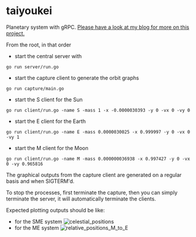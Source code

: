# taiyoukei
Planetary system with gRPC. [Please have a look at my blog for more on this project.](https://medium.com/p/32ee1bb12e45/edit)


From the root, in that order
- start the central server with 
```
go run server/run.go
```
- start the capture client to generate the orbit graphs
```
go run capture/main.go
```
- start the S client for the Sun
```
go run client/run.go -name S -mass 1 -x -0.0000030393 -y 0 -vx 0 -vy 0
```
- start the E client for the Earth
```
go run client/run.go -name E -mass 0.0000030025 -x 0.999997 -y 0 -vx 0 -vy 1
```
- start the M client for the Moon
```
go run client/run.go -name M -mass 0.000000036938 -x 0.997427 -y 0 -vx 0 -vy 0.965816
```

The graphical outputs from the capture client are generated on a regular basis and when SIGTERM'd. 

To stop the processes, first terminate the capture, then you can simply terminate the server, it will automatically terminate the clients.

Expected plotting outputs should be like:
- for the SME system
![celestial_positions](https://github.com/Gilt0/taiyoukei/assets/82427864/0c246f7d-5149-4cf7-868a-c58af28d1d3f)
- for the ME system
![relative_positions_M_to_E](https://github.com/Gilt0/taiyoukei/assets/82427864/1f6771ff-80cd-4684-b781-5946e0e9a42f)
